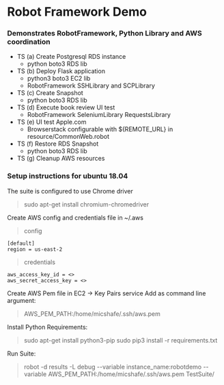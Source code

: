 # Robot Framework Demo

### Demonstrates RobotFramework, Python Library and AWS coordination

- TS (a) Create Postgresql RDS instance 
  - python boto3 RDS lib
- TS (b) Deploy Flask application
  - python3 boto3 EC2 lib
  - RobotFramework SSHLibrary and SCPLibrary
- TS (c) Create Snapshot
  - python boto3 RDS lib
- TS (d) Execute book review UI test
  - RobotFramework SeleniumLibrary RequestsLibrary
- TS (e) UI test Apple.com 
  - Browserstack configurable with ${REMOTE_URL} in resource/CommonWeb.robot
- TS (f)  Restore RDS Snapshot
  - python boto3 RDS lib
- TS (g)  Cleanup AWS resources


### Setup instructions for ubuntu 18.04

The suite is configured to use Chrome driver
> sudo apt-get install chromium-chromedriver


Create AWS config and credentials file in ~/.aws
> config
```
[default]
region = us-east-2
```
> credentials
```[default]
aws_access_key_id = <>
aws_secret_access_key = <>
```

Create AWS Pem file in EC2 -> Key Pairs service
Add as command line argument:
> AWS_PEM_PATH:/home/micshafe/.ssh/aws.pem

Install Python Requirements:
> sudo apt-get install python3-pip
> sudo pip3 install -r requirements.txt

Run Suite:

> robot -d results -L debug --variable instance_name:robotdemo --variable AWS_PEM_PATH:/home/micshafe/.ssh/aws.pem TestSuite/ 

